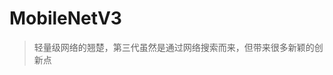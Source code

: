 <head><style type="text/css">h1:first-child {display:none;}</style></head>

# MobileNetV3

> 轻量级网络的翘楚，第三代虽然是通过网络搜索而来，但带来很多新颖的创新点

